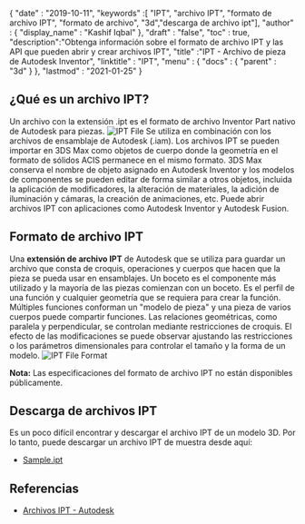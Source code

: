 {
  "date" : "2019-10-11",
  "keywords" :[ "IPT", "archivo IPT", "formato de archivo IPT", "formato de archivo", "3d","descarga de archivo ipt"],
  "author" : {
    "display_name" : "Kashif Iqbal"
},
  "draft" : "false",
  "toc" : true,
  "description":"Obtenga información sobre el formato de archivo IPT y las API que pueden abrir y crear archivos IPT",
  "title" :"IPT - Archivo de pieza de Autodesk Inventor",
  "linktitle" : "IPT",
  "menu" : {
    "docs" : {
      "parent" : "3d"
}
},
  "lastmod" : "2021-01-25"
}

## ¿Qué es un archivo IPT?

Un archivo con la extensión .ipt es el formato de archivo Inventor Part nativo de Autodesk para piezas.
![IPT File](../ipt2.jpg "IPT File")
Se utiliza en combinación con los archivos de ensamblaje de Autodesk (.iam). Los archivos IPT se pueden importar en 3DS Max como objetos de cuerpo donde la geometría en el formato de sólidos ACIS permanece en el mismo formato. 3DS Max conserva el nombre de objeto asignado en Autodesk Inventor y los modelos de componentes se pueden editar de forma similar a otros objetos, incluida la aplicación de modificadores, la alteración de materiales, la adición de iluminación y cámaras, la creación de animaciones, etc. Puede abrir archivos IPT con aplicaciones como Autodesk Inventor y Autodesk Fusion.

## Formato de archivo IPT

Una **extensión de archivo IPT** de Autodesk que se utiliza para guardar un archivo que consta de croquis, operaciones y cuerpos que hacen que la pieza se pueda usar en ensamblajes. Un boceto es el componente más utilizado y la mayoría de las piezas comienzan con un boceto. Es el perfil de una función y cualquier geometría que se requiera para crear la función. Múltiples funciones conforman un "modelo de pieza" y una pieza de varios cuerpos puede compartir funciones. Las relaciones geométricas, como paralela y perpendicular, se controlan mediante restricciones de croquis. El efecto de las modificaciones se puede observar ajustando las restricciones o los parámetros dimensionales para controlar el tamaño y la forma de un modelo.
![IPT File Format](../ipt.jpg "IPT File Format")

**Nota:** Las especificaciones del formato de archivo IPT no están disponibles públicamente.

## Descarga de archivos IPT
Es un poco difícil encontrar y descargar el archivo IPT de un modelo 3D. Por lo tanto, puede descargar un archivo IPT de muestra desde aquí:

- [Sample.ipt](../sample.ipt)

## Referencias

* [Archivos IPT - Autodesk](https://help.autodesk.com/view/INVNTOR/2018/ENU/?guid=GUID-94B779C0-6B2B-499A-A4F9-2E4BAB49712F)

